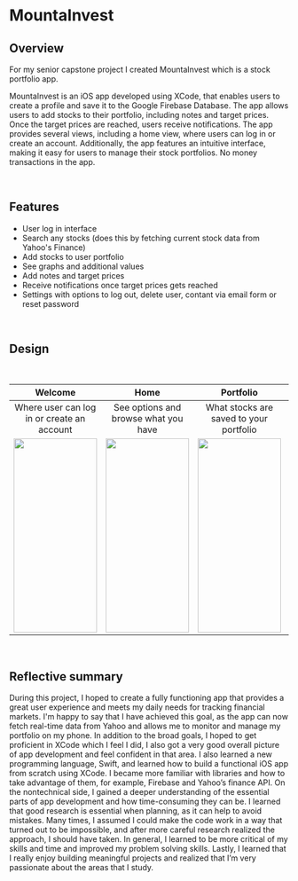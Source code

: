 # MountaInvest
## Overview

For my senior capstone project I created MountaInvest which is a stock portfolio app. 

MountaInvest is an iOS app developed using XCode, that enables users to create a profile and save it to the Google Firebase Database. The app allows users to add stocks to their portfolio, including notes and target prices. Once the target prices are reached, users receive notifications. The app provides several views, including a home view, where users can log in or create an account. Additionally, the app features an intuitive interface, making it easy for users to manage their stock portfolios. No money transactions in the app. 

<br>

## Features
* User log in interface
* Search any stocks (does this by fetching current stock data from Yahoo's Finance)
* Add stocks to user portfolio
* See graphs and additional values
* Add notes and target prices
* Receive notifications once target prices gets reached
* Settings with options to log out, delete user, contant via email form or reset password

<br>

## Design

<br>

Welcome |  Home | Portfolio | Settings | Graph
|:-------------------------:|:-------------------------:|:-------------------------: |:-------------------------:|:-------------------------:|
Where user can log in or create an account | See options and browse what you have | What stocks are saved to your portfolio | General settings page with additional features | Additional stocks data which updates with in real time
<img src="https://user-images.githubusercontent.com/63372623/234412707-946ea34a-3e08-4e9c-9913-9eae1433feaa.jpg" width ="150" height="350">  |  <img src="https://user-images.githubusercontent.com/63372623/234440630-abdfef3c-5970-4bc3-9ea9-42ee8b46a72e.jpg" width ="150" height="350"> | <img src="https://user-images.githubusercontent.com/63372623/234446027-09cc1716-db61-4171-8420-dd6601c46a10.jpg" width ="150" height="350"> | <img src="https://user-images.githubusercontent.com/63372623/234442621-8d90ec10-8336-4b2c-884c-c732e613fd82.jpg" width ="150" height="350">| <img src="https://user-images.githubusercontent.com/63372623/234445862-75516aae-fc7d-4b62-8ec0-fdf7af2a4a39.jpg" width ="150" height="350">


<br>

##  Reflective summary

During this project, I hoped to create a fully functioning app that provides a great user experience and meets my daily needs for tracking financial markets. I'm happy to say that I have achieved this goal, as the app can now fetch real-time data from Yahoo and allows me to monitor and manage my portfolio on my phone. In addition to the broad goals, I hoped to get proficient in XCode which I feel I did, I also got a very good overall picture of app development and feel confident in that area. I also learned a new programming language, Swift, and learned how to build a functional iOS app from scratch using XCode. I became more familiar with libraries and how to take advantage of them, for example, Firebase and Yahoo’s finance API. On the nontechnical side, I gained a deeper understanding of the essential parts of app development and how time-consuming they can be. I learned that good research is essential when planning, as it can help to avoid mistakes. Many times, I assumed I could make the code work in a way that turned out to be impossible, and after more careful research realized the approach, I should have taken. In general, I learned to be more critical of my skills and time and improved my problem solving skills. Lastly, I learned that I really enjoy building meaningful projects and realized that I’m very passionate about the areas that I study.
















